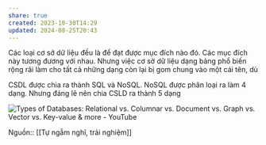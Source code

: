 ```yaml
---
share: true
created: 2023-10-30T14:29
updated: 2024-08-25T20:43
---
```

Các loại cơ sở dữ liệu đều là để đạt được mục đích nào đó. Các mục đích này tương đương với nhau. Nhưng việc cơ sở dữ liệu dạng bảng phổ biến rộng rãi làm cho tất cả những dạng còn lại bị gom chung vào một cái tên, dù 

CSDL được chia ra thành SQL và NoSQL. NoSQL được phân loại ra làm 4 dạng. Nhưng đáng lẽ nên chia CSLD ra thành 5 dạng

![Types of Databases: Relational vs. Columnar vs. Document vs. Graph vs. Vector vs. Key-value & more - YouTube](https://youtu.be/VfcRxtBKI54?si=dyhbK0LauGzxvGcW)

Nguồn:: [[Tự ngẫm nghĩ, trải nghiệm]]
